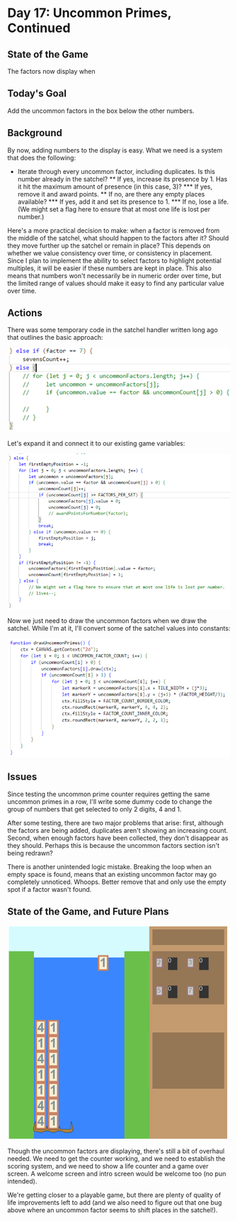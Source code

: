 # Day 17: Uncommon Primes, Continued

## State of the Game

The factors now display when 

## Today's Goal

Add the uncommon factors in the box below the other numbers.

## Background

By now, adding numbers to the display is easy. What we need is a system that does the following:

* Iterate through every uncommon factor, including duplicates. Is this number already in the satchel?
** If yes, increase its presence by 1. Has it hit the maximum amount of presence (in this case, 3)?
*** If yes, remove it and award points.
** If no, are there any empty places available?
*** If yes, add it and set its presence to 1.
*** If no, lose a life. (We might set a flag here to ensure that at most one life is lost per number.)

Here's a more practical decision to make: when a factor is removed from the middle of the satchel, what should happen to the factors after it? Should they move further up the satchel or remain in place? This depends on whether we value consistency over time, or consistency in placement. Since I plan to implement the ability to select factors to highlight potential multiples, it will be easier if these numbers are kept in place. This also means that numbers won't necessarily be in numeric order over time, but the limited range of values should make it easy to find any particular value over time.

## Actions

There was some temporary code in the satchel handler written long ago that outlines the basic approach:

![Uncommon factor pseudocode](img/17_code.png)

Let's expand it and connect it to our existing game variables:

![Uncommon factor full code](img/17_new_code.png)

Now we just need to draw the uncommon factors when we draw the satchel. While I'm at it, I'll convert some of the satchel values into constants:

![Uncommon factor drawing code](img/17_uncommon_drawing.png)

## Issues

Since testing the uncommon prime counter requires getting the same uncommon primes in a row, I'll write some dummy code to change the group of numbers that get selected to only 2 digits, 4 and 1. 

After some testing, there are two major problems that arise: first, although the factors are being added, duplicates aren't showing an increasing count. Second, when enough factors have been collected, they don't disappear as they should. Perhaps this is because the uncommon factors section isn't being redrawn?

There is another unintended logic mistake. Breaking the loop when an empty space is found, means that an existing uncommon factor may go completely unnoticed. Whoops. Better remove that and only use the empty spot if a factor wasn't found.

## State of the Game, and Future Plans

![The current state of the game](img/17_game.gif)

Though the uncommon factors are displaying, there's still a bit of overhaul needed. We need to get the counter working, and we need to establish the scoring system, and we need to show a life counter and a game over screen. A welcome screen and intro screen would be welcome too (no pun intended).

We're getting closer to a playable game, but there are plenty of quality of life improvements left to add (and we also need to figure out that one bug above where an uncommon factor seems to shift places in the satchel!).